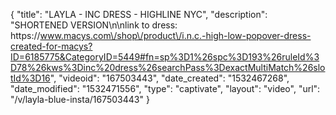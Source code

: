 {
    "title": "LAYLA - INC DRESS - HIGHLINE NYC",
    "description": "SHORTENED VERSION\n\nlink to dress: https:\/\/www.macys.com\/shop\/product\/i.n.c.-high-low-popover-dress-created-for-macys?ID=6185775&CategoryID=5449#fn=sp%3D1%26spc%3D193%26ruleId%3D78%26kws%3Dinc%20dress%26searchPass%3DexactMultiMatch%26slotId%3D16",
    "videoid": "167503443",
    "date_created": "1532467268",
    "date_modified": "1532471556",
    "type": "captivate",
    "layout": "video",
    "url": "\/v\/layla-blue-insta\/167503443"
}